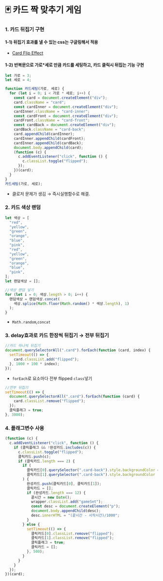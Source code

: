 # 🃏 카드 짝 맞추기 게임

### 1. 카드 뒤집기 구현

#### 1-1) 뒤집기 효과를 낼 수 있는 css는 구글링해서 적용

- [Card Flip Effect](http://uxuiz.cafe24.com/wp/archives/1212)

#### 1-2) 반복문으로 가로\*세로 만큼 카드를 세팅하고, 카드 클릭시 뒤집는 기능 구현

```javascript
let 가로 = 3;
let 세로 = 4;

function 카드세팅(가로, 세로) {
  for (let i = 0; i < 가로 * 세로; i++) {
    const card = document.createElement("div");
    card.className = "card";
    const cardInner = document.createElement("div");
    cardInner.className = "card-inner";
    const cardFront = document.createElement("div");
    cardFront.className = "card-front";
    const cardBack = document.createElement("div");
    cardBack.className = "card-back";
    card.appendChild(cardInner);
    cardInner.appendChild(cardFront);
    cardInner.appendChild(cardBack);
    document.body.appendChild(card);
    (function (c) {
      c.addEventListener("click", function () {
        c.classList.toggle("flipped");
      });
    })(card);
  }
}
카드세팅(가로, 세로);
```

- 클로저 문제가 생김 → 즉시실행함수로 해결.

### 2. 카드 색상 랜덤

```javascript
let 색상 = [
  "red",
  "yellow",
  "green",
  "orange",
  "blue",
  "pink",
  "red",
  "yellow",
  "green",
  "orange",
  "blue",
  "pink",
];
let 랜덤색상 = [];

//색상 랜덤 넣기
for (let i = 0; 색상.length > 0; i++) {
  랜덤색상 = 랜덤색상.concat(
    색상.splice(Math.floor(Math.random() * 색상.length), 1)
  );
}
```

- `Math.random`,`concat`

### 3. delay효과로 카드 한장씩 뒤집기 → 전부 뒤집기

```javascript
//카드 하나씩 뒤집기
document.querySelectorAll(".card").forEach(function (card, index) {
  setTimeout(() => {
    card.classList.add("flipped");
  }, 1000 + 100 * index);
});
```

- `forEach`로 요소마다 전부 flipped `class`넣기

```javascript
//전부 뒤집기
setTimeout(() => {
  document.querySelectorAll(".card").forEach(function (card) {
    card.classList.remove("flipped");
  });
  클릭플래그 = true;
}, 3000);
```

### 4. 플래그변수 사용

```javascript
(function (c) {
  c.addEventListener("click", function () {
    if (클릭플래그 && !완성카드.includes(c)) {
      c.classList.toggle("flipped");
      클릭카드.push(c);
      if (클릭카드.length === 2) {
        if (
          클릭카드[0].querySelector(".card-back").style.backgroundColor ===
          클릭카드[1].querySelector(".card-back").style.backgroundColor
        ) {
          완성카드.push(클릭카드[0], 클릭카드[1]);
          클릭카드 = [];
          if (완성카드.length === 12) {
            끝시간 = new Date();
            wrapper.classList.add("gameSet");
            const desc = document.createElement("p");
            document.body.appendChild(desc);
            desc.innerHTML = "(끝시간 - 시작시간)/1000";
          }
        } else {
          setTimeout(() => {
            클릭카드[0].classList.remove("flipped");
            클릭카드[1].classList.remove("flipped");
            클릭플래그 = true;
            클릭카드 = [];
          }, 500);
        }
      }
    }
  });
})(card);
```
